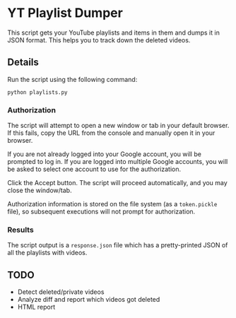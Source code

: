 # YT Playlist Dumper

This script gets your YouTube playlists and items in them and dumps it in JSON format. This helps you to track down the deleted videos.

## Details

Run the script using the following command:

`python playlists.py`

### Authorization

The script will attempt to open a new window or tab in your default browser. If this fails, copy the URL from the console and manually open it in your browser.

If you are not already logged into your Google account, you will be prompted to log in. If you are logged into multiple Google accounts, you will be asked to select one account to use for the authorization.

Click the Accept button.
The script will proceed automatically, and you may close the window/tab.

Authorization information is stored on the file system (as a `token.pickle` file), so subsequent executions will not prompt for authorization.

### Results

The script output is a `response.json` file which has a pretty-printed JSON of all the playlists with videos.

## TODO

* Detect deleted/private videos
* Analyze diff and report which videos got deleted
* HTML report
